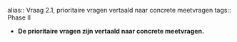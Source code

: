 alias:: Vraag 2.1, prioritaire vragen vertaald naar concrete meetvragen
tags:: Phase II

- **De prioritaire vragen zijn vertaald naar concrete meetvragen.**